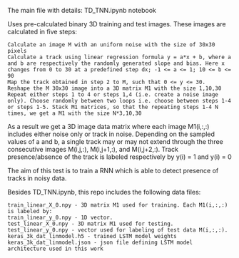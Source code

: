 The main file with details: TD_TNN.ipynb notebook

Uses pre-calculated binary 3D training and test images. These images are calculated in five steps:

    Calculate an image M with an uniform noise with the size of 30x30 pixels
    Calculate a track using linear regression formula y = a*x + b, where a and b are respectively the randomly generated slope and bias. Here x changes from 0 to 30 at a predefined step dx; -1 <= a <= 1; 10 <= b <= 90
    Map the track obtained in step 2 to M, such that 0 <= y <= 30.
    Reshape the M 30x30 image into a 3D matrix M1 with the size 1,10,30
    Repeat either steps 1 to 4 or steps 1,4 (i.e. create a noise image only). Choose randomly between two loops i.e. choose between steps 1-4 or steps 1-5. Stack M1 matrices, so that the repeating steps 1-4 N times, we get a M1 with the size N*3,10,30

As a result we get a 3D image data matrix where each image M1(i,:,:) includes either noise only or track in noise. Depending on the sampled values of a and b, a single track may or may not extend through the three consecutive images M(i,j,:), M(i,j+1,:), and M(i,j+2,:). Track presence/absence of the track is labeled respectively by y(i) = 1 and y(i) = 0

The aim of this test is to train a RNN which is able to detect presence of tracks in noisy data.

Besides TD_TNN.ipynb, this repo includes the following data files:

    train_linear_X_0.npy - 3D matrix M1 used for training. Each M1(i,:,:) is labeled by:
    train_linear_y_0.npy - 1D vector.
    test_linear_X_0.npy - 3D matrix M1 used for testing.
    test_linear_y_0.npy - vector used for labeling of test data M(i,:,:).
    keras_3k_dat_linmodel.h5 - trained LSTM model weights
    keras_3k_dat_linmodel.json - json file defining LSTM model architecture used in this work
